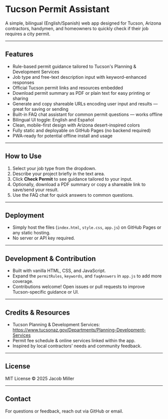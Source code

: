 # Tucson Permit Assistant

A simple, bilingual (English/Spanish) web app designed for Tucson, Arizona contractors, handymen, and homeowners to quickly check if their job requires a city permit.

---

## Features

- Rule-based permit guidance tailored to Tucson's Planning & Development Services
- Job type and free-text description input with keyword-enhanced responses
- Official Tucson permit links and resources embedded
- Download permit summary as PDF or plain text for easy printing or sharing
- Generate and copy shareable URLs encoding user input and results — great for saving or sending
- Built-in FAQ chat assistant for common permit questions — works offline
- Bilingual UI toggle: English and Español
- Clean, mobile-first design with Arizona desert-inspired colors
- Fully static and deployable on GitHub Pages (no backend required)
- PWA-ready for potential offline install and usage

---

## How to Use

1. Select your job type from the dropdown.
2. Describe your project briefly in the text area.
3. Click **Check Permit** to see guidance tailored to your input.
4. Optionally, download a PDF summary or copy a shareable link to save/send your result.
5. Use the FAQ chat for quick answers to common questions.

---

## Deployment

- Simply host the files (`index.html`, `style.css`, `app.js`) on GitHub Pages or any static hosting.
- No server or API key required.

---

## Development & Contribution

- Built with vanilla HTML, CSS, and JavaScript.
- Expand the `permitRules`, `keywords`, and `faqAnswers` in `app.js` to add more coverage.
- Contributions welcome! Open issues or pull requests to improve Tucson-specific guidance or UI.

---

## Credits & Resources

- Tucson Planning & Development Services: https://www.tucsonaz.gov/Departments/Planning-Development-Services
- Permit fee schedule & online services linked within the app.
- Inspired by local contractors’ needs and community feedback.

---

## License

MIT License © 2025 Jacob Miller

---

## Contact

For questions or feedback, reach out via GitHub or email.
